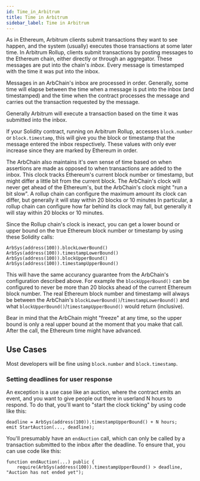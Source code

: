 ```yaml
---
id: Time_in_Arbitrum
title: Time in Arbitrum
sidebar_label: Time in Arbitrum
---
```


As in Ethereum, Arbitrum clients submit transactions they want to see happen, and the system (usually) executes those transactions at some later time.
In Arbitrum Rollup, clients submit transactions by posting messages to the Ethereum chain, either directly or through an aggregator.
These messages are put into the chain's _inbox_.
Every message is timestamped with the time it was put into the inbox.

Messages in an ArbChain's inbox are processed in order. Generally, some time will elapse between the time when a message is put into the inbox (and timestamped) and the time when the contract processes the message and carries out the transaction requested by the message.

Generally Arbitrum will execute a transaction based on the time it was submitted into the inbox.

If your Solidity contract, running on Arbitrum Rollup, accesses `block.number` or `block.timestamp`, this will give you the block or timestamp that the message entered the inbox respectively. These values with only ever increase since they are marked by Ethereum in order.

The ArbChain also maintains it's own sense of time based on when assertions are made as opposed to when transactions are added to the inbox.
This clock tracks Ethereum's current block number or timestamp, but might differ a little bit from the current block.
The ArbChain's clock will never get ahead of the Ethereum's, but the ArbChain's clock might "run a bit slow".
A rollup chain can configure the maximum amount its clock can differ, but generally it will stay within 20 blocks or 10 minutes
In particular, a rollup chain can configure how far behind its clock may fall, but generally it will stay within 20 blocks or 10 minutes.

Since the Rollup chain's clock is inexact, you can get a lower bound or upper bound on the true Ethereum block number or timestamp by using these Solidity calls:

    ArbSys(address(100)).blockLowerBound()
    ArbSys(address(100)).timestampLowerBound()
    ArbSys(address(100)).blockUpperBound()
    ArbSys(address(100)).timestampUpperBound()

This will have the same accurancy guarantee from the ArbChain's configuration described above. For example the `blockUpperBound()` can be configured to never be more than 20 blocks ahead of the current Ethereum block number.
The real Ethereum block number and timestamp will always be between the ArbChain's `blockLowerBound()`/`timestampLowerBound()` and what `blockUpperBound()`/`timestampUpperBound()` would return (inclusive).

Bear in mind that the ArbChain might "freeze" at any time, so the upper bound is only a real upper bound at the moment that you make that call.
After the call, the Ethereum time might have advanced.

## Use Cases

Most developers will be fine using `block.number` and `block.timestamp`.

### Setting deadlines for user response

An exception is a use case like an auction, where the contract emits an event, and you want to give people out there in userland N hours to respond.
To do that, you'll want to "start the clock ticking" by using code like this:

    deadline = ArbSys(address(100)).timestampUpperBound() + N hours;
    emit StartAuction(..., deadline);

You'll presumably have an `endAuction` call, which can only be called by a transaction submitted to the inbox after the deadline.
To ensure that, you can use code like this:

    function endAuction(...) public {
        require(ArbSys(address(100)).timestampUpperBound() > deadline, "Auction has not ended yet");
